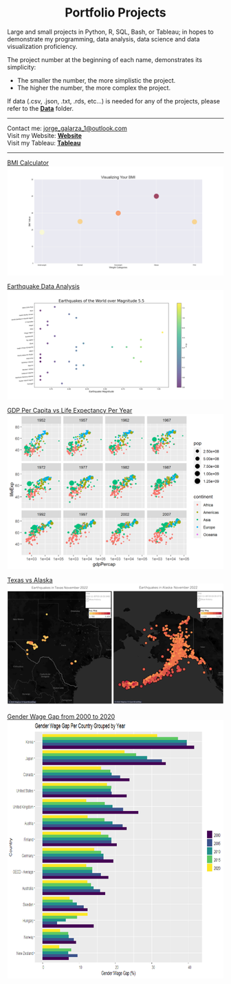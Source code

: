 <h1 align="center"><b>Portfolio Projects</b></h1>

Large and small projects in Python, R, SQL, Bash, or Tableau; in hopes to demonstrate my programming, data analysis, data science and data visualization proficiency.  

The project number at the beginning of each name, demonstrates its simplicity:  
  - The smaller the number, the more simplistic the project.
  - The higher the number, the more complex the project.  

If data (.csv, .json, .txt, .rds, etc...) is needed for any of the projects, please refer to the [**Data**](https://github.com/jorgegalarza1/Portfolio_Projects/tree/main/Data) folder.

---

Contact me: jorge_galarza_1@outlook.com  
Visit my Website: [**Website**](http://jorgegalarza1.github.io)  
Visit my Tableau: [**Tableau**](https://public.tableau.com/app/profile/jorge.galarza)

---  

[BMI Calculator](https://github.com/jorgegalarza1/Portfolio_Projects/blob/main/2_BMI_Calculator.py)
![2](https://github.com/jorgegalarza1/Portfolio_Projects/blob/main/Images/BMI.png)  

[Earthquake Data Analysis](https://github.com/jorgegalarza1/Portfolio_Projects/blob/main/3_Earthquake_Data_Analysis.py)
![3](https://github.com/jorgegalarza1/Portfolio_Projects/blob/main/Images/Earthquakes.png)  

[GDP Per Capita vs Life Expectancy Per Year](https://github.com/jorgegalarza1/Portfolio_Projects/blob/main/4_Introduction_to_the_Tidyverse.Rmd)
![4](https://github.com/jorgegalarza1/Portfolio_Projects/blob/main/Images/gdpPercap_vs_lifeExp_by_year.png)  

[Texas vs Alaska](https://public.tableau.com/app/profile/jorge.galarza/viz/TexasvsAlaska/Dashboard1)
![Tableau](https://github.com/jorgegalarza1/Portfolio_Projects/blob/main/Images/Texas_vs_Alaska.png)  

[Gender Wage Gap from 2000 to 2020](https://github.com/jorgegalarza1/Portfolio_Projects/blob/main/5_Gender_Wage_Gap.Rmd)  
<img src="https://github.com/jorgegalarza1/Portfolio_Projects/blob/main/Images/Gender_wage_gap.PNG?raw=true" width="1050" height="600" /> 
